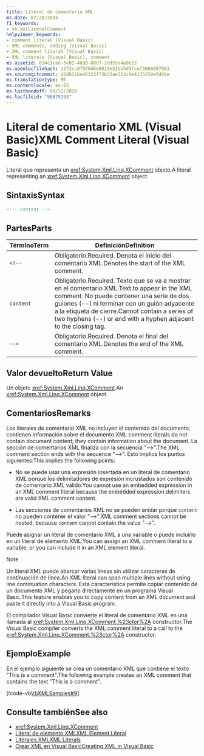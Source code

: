 ```yaml
---
title: Literal de comentario XML
ms.date: 07/20/2015
f1_keywords:
- vb.XmlLiteralComment
helpviewer_keywords:
- comment literal [Visual Basic]
- XML comments, adding [Visual Basic]
- XML comment literal [Visual Basic]
- XML literals [Visual Basic], comment
ms.assetid: 634c1cee-5e01-48d0-88d7-2dd55e4a9e52
ms.openlocfilehash: 3272cc0f976d6e8819e51bb5d5fce73066007963
ms.sourcegitcommit: d2db216e46323f73b32ae312c9e4135258e5d68e
ms.translationtype: MT
ms.contentlocale: es-ES
ms.lasthandoff: 09/22/2020
ms.locfileid: "90875193"
---
```

# <a name="xml-comment-literal-visual-basic"></a><span data-ttu-id="0da3c-102">Literal de comentario XML (Visual Basic)</span><span class="sxs-lookup"><span data-stu-id="0da3c-102">XML Comment Literal (Visual Basic)</span></span>

<span data-ttu-id="0da3c-103">Literal que representa un <xref:System.Xml.Linq.XComment> objeto.</span><span class="sxs-lookup"><span data-stu-id="0da3c-103">A literal representing an <xref:System.Xml.Linq.XComment> object.</span></span>  
  
## <a name="syntax"></a><span data-ttu-id="0da3c-104">Sintaxis</span><span class="sxs-lookup"><span data-stu-id="0da3c-104">Syntax</span></span>  
  
```xml  
<!-- content -->  
```  
  
## <a name="parts"></a><span data-ttu-id="0da3c-105">Partes</span><span class="sxs-lookup"><span data-stu-id="0da3c-105">Parts</span></span>  
  
|<span data-ttu-id="0da3c-106">Término</span><span class="sxs-lookup"><span data-stu-id="0da3c-106">Term</span></span>|<span data-ttu-id="0da3c-107">Definición</span><span class="sxs-lookup"><span data-stu-id="0da3c-107">Definition</span></span>|  
|---|---|  
|`<!--`|<span data-ttu-id="0da3c-108">Obligatorio.</span><span class="sxs-lookup"><span data-stu-id="0da3c-108">Required.</span></span> <span data-ttu-id="0da3c-109">Denota el inicio del comentario XML.</span><span class="sxs-lookup"><span data-stu-id="0da3c-109">Denotes the start of the XML comment.</span></span>|  
|`content`|<span data-ttu-id="0da3c-110">Obligatorio.</span><span class="sxs-lookup"><span data-stu-id="0da3c-110">Required.</span></span> <span data-ttu-id="0da3c-111">Texto que se va a mostrar en el comentario XML.</span><span class="sxs-lookup"><span data-stu-id="0da3c-111">Text to appear in the XML comment.</span></span> <span data-ttu-id="0da3c-112">No puede contener una serie de dos guiones (--) ni terminar con un guión adyacente a la etiqueta de cierre.</span><span class="sxs-lookup"><span data-stu-id="0da3c-112">Cannot contain a series of two hyphens (--) or end with a hyphen adjacent to the closing tag.</span></span>|  
|`-->`|<span data-ttu-id="0da3c-113">Obligatorio.</span><span class="sxs-lookup"><span data-stu-id="0da3c-113">Required.</span></span> <span data-ttu-id="0da3c-114">Denota el final del comentario XML.</span><span class="sxs-lookup"><span data-stu-id="0da3c-114">Denotes the end of the XML comment.</span></span>|  
  
## <a name="return-value"></a><span data-ttu-id="0da3c-115">Valor devuelto</span><span class="sxs-lookup"><span data-stu-id="0da3c-115">Return Value</span></span>  

 <span data-ttu-id="0da3c-116">Un objeto <xref:System.Xml.Linq.XComment>.</span><span class="sxs-lookup"><span data-stu-id="0da3c-116">An <xref:System.Xml.Linq.XComment> object.</span></span>  
  
## <a name="remarks"></a><span data-ttu-id="0da3c-117">Comentarios</span><span class="sxs-lookup"><span data-stu-id="0da3c-117">Remarks</span></span>  

 <span data-ttu-id="0da3c-118">Los literales de comentario XML no incluyen el contenido del documento; contienen información sobre el documento.</span><span class="sxs-lookup"><span data-stu-id="0da3c-118">XML comment literals do not contain document content; they contain information about the document.</span></span> <span data-ttu-id="0da3c-119">La sección de comentarios XML finaliza con la secuencia "-->".</span><span class="sxs-lookup"><span data-stu-id="0da3c-119">The XML comment section ends with the sequence "-->".</span></span> <span data-ttu-id="0da3c-120">Esto implica los puntos siguientes:</span><span class="sxs-lookup"><span data-stu-id="0da3c-120">This implies the following points:</span></span>  
  
- <span data-ttu-id="0da3c-121">No se puede usar una expresión insertada en un literal de comentario XML porque los delimitadores de expresión incrustados son contenido de comentario XML válido.</span><span class="sxs-lookup"><span data-stu-id="0da3c-121">You cannot use an embedded expression in an XML comment literal because the embedded expression delimiters are valid XML comment content.</span></span>  
  
- <span data-ttu-id="0da3c-122">Las secciones de comentarios XML no se pueden anidar porque `content` no pueden contener el valor "-->".</span><span class="sxs-lookup"><span data-stu-id="0da3c-122">XML comment sections cannot be nested, because `content` cannot contain the value "-->".</span></span>  
  
 <span data-ttu-id="0da3c-123">Puede asignar un literal de comentario XML a una variable o puede incluirlo en un literal de elemento XML.</span><span class="sxs-lookup"><span data-stu-id="0da3c-123">You can assign an XML comment literal to a variable, or you can include it in an XML element literal.</span></span>  
  
> [!NOTE]
> <span data-ttu-id="0da3c-124">Un literal XML puede abarcar varias líneas sin utilizar caracteres de continuación de línea.</span><span class="sxs-lookup"><span data-stu-id="0da3c-124">An XML literal can span multiple lines without using line continuation characters.</span></span> <span data-ttu-id="0da3c-125">Esta característica permite copiar contenido de un documento XML y pegarlo directamente en un programa Visual Basic.</span><span class="sxs-lookup"><span data-stu-id="0da3c-125">This feature enables you to copy content from an XML document and paste it directly into a Visual Basic program.</span></span>  
  
 <span data-ttu-id="0da3c-126">El compilador Visual Basic convierte el literal de comentario XML en una llamada al <xref:System.Xml.Linq.XComment.%23ctor%2A> constructor.</span><span class="sxs-lookup"><span data-stu-id="0da3c-126">The Visual Basic compiler converts the XML comment literal to a call to the <xref:System.Xml.Linq.XComment.%23ctor%2A> constructor.</span></span>  
  
## <a name="example"></a><span data-ttu-id="0da3c-127">Ejemplo</span><span class="sxs-lookup"><span data-stu-id="0da3c-127">Example</span></span>  

 <span data-ttu-id="0da3c-128">En el ejemplo siguiente se crea un comentario XML que contiene el texto "This is a comment".</span><span class="sxs-lookup"><span data-stu-id="0da3c-128">The following example creates an XML comment that contains the text "This is a comment".</span></span>  
  
 [!code-vb[VbXMLSamples#9](~/samples/snippets/visualbasic/VS_Snippets_VBCSharp/VbXMLSamples/VB/XMLSamples4.vb#9)]  
  
## <a name="see-also"></a><span data-ttu-id="0da3c-129">Consulte también</span><span class="sxs-lookup"><span data-stu-id="0da3c-129">See also</span></span>

- <xref:System.Xml.Linq.XComment>
- [<span data-ttu-id="0da3c-130">Literal de elemento XML</span><span class="sxs-lookup"><span data-stu-id="0da3c-130">XML Element Literal</span></span>](xml-element-literal.md)
- [<span data-ttu-id="0da3c-131">Literales XML</span><span class="sxs-lookup"><span data-stu-id="0da3c-131">XML Literals</span></span>](index.md)
- [<span data-ttu-id="0da3c-132">Crear XML en Visual Basic</span><span class="sxs-lookup"><span data-stu-id="0da3c-132">Creating XML in Visual Basic</span></span>](../../programming-guide/language-features/xml/creating-xml.md)
